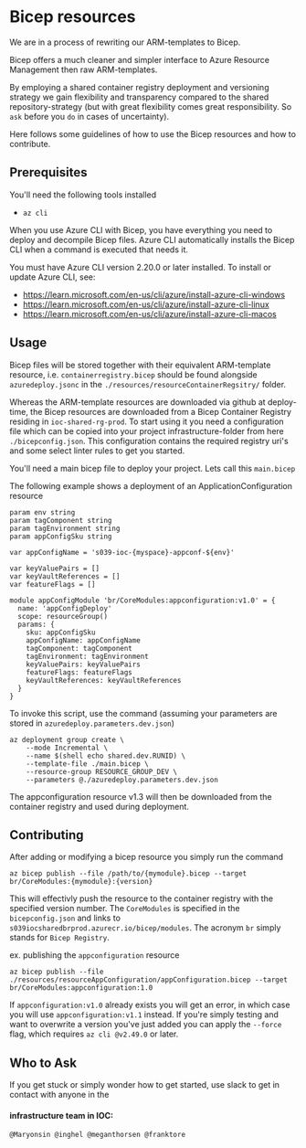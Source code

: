 # Bicep resources
We are in a process of rewriting our ARM-templates to Bicep.

Bicep offers a much cleaner and simpler interface to Azure Resource Management then raw ARM-templates.

By employing a shared container registry deployment and versioning strategy we gain flexibility and transparency compared to the shared repository-strategy (but with great flexibility comes great responsibility. So `ask` before you `do` in cases of uncertainty).

Here follows some guidelines of how to use the Bicep resources and how to contribute.

## Prerequisites
You'll need the following tools installed

* `az cli`

When you use Azure CLI with Bicep, you have everything you need to deploy and decompile Bicep files. Azure CLI automatically installs the Bicep CLI when a command is executed that needs it.

You must have Azure CLI version 2.20.0 or later installed. To install or update Azure CLI, see:

* https://learn.microsoft.com/en-us/cli/azure/install-azure-cli-windows
* https://learn.microsoft.com/en-us/cli/azure/install-azure-cli-linux
* https://learn.microsoft.com/en-us/cli/azure/install-azure-cli-macos

## Usage
Bicep files will  be stored together with their equivalent ARM-template resource, i.e. `containerregistry.bicep` should be found alongside `azuredeploy.jsonc` in the `./resources/resourceContainerRegsitry/` folder.

Whereas the ARM-template resources are downloaded via github at deploy-time, the Bicep resources are downloaded from a Bicep Container Registry residing in `ioc-shared-rg-prod`.
To start using it you need a configuration file which can be copied into your project infrastructure-folder from here `./bicepconfig.json`.
This configuration contains the required registry uri's and some select linter rules to get you started.

You'll need a main bicep file to deploy your project. Lets call this `main.bicep`

The following example shows a deployment of an ApplicationConfiguration resource
```
param env string
param tagComponent string
param tagEnvironment string
param appConfigSku string

var appConfigName = 's039-ioc-{myspace}-appconf-${env}'

var keyValuePairs = []
var keyVaultReferences = []
var featureFlags = []

module appConfigModule 'br/CoreModules:appconfiguration:v1.0' = {
  name: 'appConfigDeploy'
  scope: resourceGroup()
  params: {
    sku: appConfigSku
    appConfigName: appConfigName
    tagComponent: tagComponent
    tagEnvironment: tagEnvironment
    keyValuePairs: keyValuePairs
    featureFlags: featureFlags
    keyVaultReferences: keyVaultReferences
  }
}
```

To invoke this script, use the command (assuming your parameters are stored in `azuredeploy.parameters.dev.json`)
```
az deployment group create \
    --mode Incremental \
    --name $(shell echo shared.dev.RUNID) \
    --template-file ./main.bicep \
    --resource-group RESOURCE_GROUP_DEV \
    --parameters @./azuredeploy.parameters.dev.json
```
The appconfiguration resource v1.3 will then be downloaded from the container registry and used during deployment.

## Contributing
After adding or modifying a bicep resource you simply run the command

`az bicep publish --file /path/to/{mymodule}.bicep --target br/CoreModules:{mymodule}:{version}`

This will effectivly push the resource to the container registry with the specified version number. The `CoreModules` is specified in the `bicepconfig.json` and links to `s039iocsharedbrprod.azurecr.io/bicep/modules`. The acronym `br` simply stands for `Bicep Registry`.

ex. publishing the `appconfiguration` resource

`az bicep publish --file ./resources/resourceAppConfiguration/appConfiguration.bicep --target br/CoreModules:appconfiguration:1.0`

If `appconfiguration:v1.0` already exists you will get an error, in which case you will use `appconfiguration:v1.1` instead.
If you're simply testing and want to overwrite a version you've just added you can apply the `--force` flag, which requires `az cli @v2.49.0` or later.

## Who to Ask
If you get stuck or simply wonder how to get started, use slack to get in contact with anyone in the
#### infrastructure team in IOC:
    @Maryonsin @inghel @meganthorsen @franktore